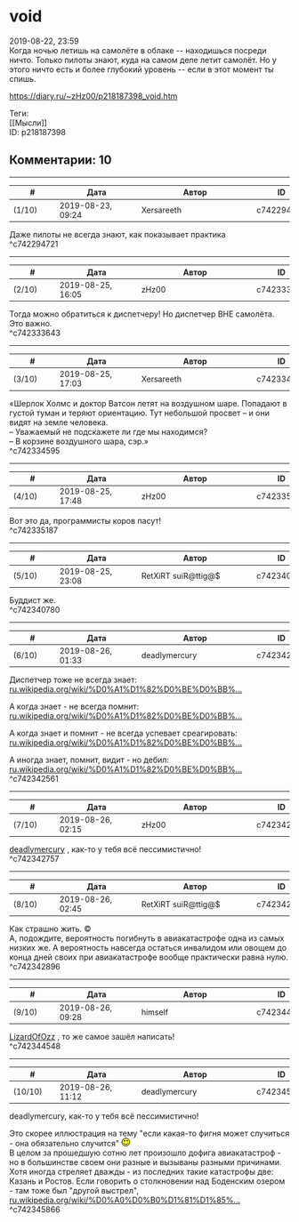void
====

  
2019-08-22, 23:59  
 Когда ночью летишь на самолёте в облаке -- находишься посреди ничто. Только пилоты знают, куда на самом деле летит самолёт. Но у этого ничто есть и более глубокий уровень -- если в этот момент ты спишь.   
  
<https://diary.ru/~zHz00/p218187398_void.htm>  
  
Теги:  
[[Мысли]]  
ID: p218187398  


Комментарии: 10
---------------

  


---



|         #         |              Дата              |                     Автор                     |           ID           |
| --- | --- | --- | --- |
| (1/10) | 2019-08-23, 09:24 | Xersareeth | c742294721 |

  
 Даже пилоты не всегда знают, как показывает практика   
 ^c742294721

---



|         #         |              Дата              |                     Автор                     |           ID           |
| --- | --- | --- | --- |
| (2/10) | 2019-08-25, 16:05 | zHz00 | c742333643 |

  
 Тогда можно обратиться к диспетчеру! Но диспетчер ВНЕ самолёта. Это важно.   
 ^c742333643

---



|         #         |              Дата              |                     Автор                     |           ID           |
| --- | --- | --- | --- |
| (3/10) | 2019-08-25, 17:03 | Xersareeth | c742334595 |

  
 «Шерлок Холмс и доктор Ватсон летят на воздушном шаре. Попадают в густой туман и теряют ориентацию. Тут небольшой просвет – и они видят на земле человека.   
 – Уважаемый не подскажете ли где мы находимся?   
 – В корзине воздушного шара, сэр.»   
 ^c742334595

---



|         #         |              Дата              |                     Автор                     |           ID           |
| --- | --- | --- | --- |
| (4/10) | 2019-08-25, 17:48 | zHz00 | c742335187 |

  
 Вот это да, программисты коров пасут!   
 ^c742335187

---



|         #         |              Дата              |                     Автор                     |           ID           |
| --- | --- | --- | --- |
| (5/10) | 2019-08-25, 23:08 | RetXiRT suiR@ttig@$ | c742340780 |

  
  Буддист же.    
 ^c742340780

---



|         #         |              Дата              |                     Автор                     |           ID           |
| --- | --- | --- | --- |
| (6/10) | 2019-08-26, 01:33 | deadlymercury | c742342561 |

  
 Диспетчер тоже не всегда знает:   
  [ru.wikipedia.org/wiki/%D0%A1%D1%82%D0%BE%D0%BB%...](https://ru.wikipedia.org/wiki/%D0%A1%D1%82%D0%BE%D0%BB%D0%BA%D0%BD%D0%BE%D0%B2%D0%B5%D0%BD%D0%B8%D0%B5_%D0%B2_%D0%B0%D1%8D%D1%80%D0%BE%D0%BF%D0%BE%D1%80%D1%82%D1%83_%D0%91%D0%B0%D1%80%D0%B0%D1%85%D0%B0%D1%81)    
   
 А когда знает - не всегда помнит:   
  [ru.wikipedia.org/wiki/%D0%A1%D1%82%D0%BE%D0%BB%...](https://ru.wikipedia.org/wiki/%D0%A1%D1%82%D0%BE%D0%BB%D0%BA%D0%BD%D0%BE%D0%B2%D0%B5%D0%BD%D0%B8%D0%B5_%D0%B2_%D0%B0%D1%8D%D1%80%D0%BE%D0%BF%D0%BE%D1%80%D1%82%D1%83_%D0%9B%D0%BE%D1%81-%D0%90%D0%BD%D0%B4%D0%B6%D0%B5%D0%BB%D0%B5%D1%81)    
   
 А когда знает и помнит - не всегда успевает среагировать:   
  [ru.wikipedia.org/wiki/%D0%A1%D1%82%D0%BE%D0%BB%...](https://ru.wikipedia.org/wiki/%D0%A1%D1%82%D0%BE%D0%BB%D0%BA%D0%BD%D0%BE%D0%B2%D0%B5%D0%BD%D0%B8%D0%B5_%D0%B2_%D0%B0%D1%8D%D1%80%D0%BE%D0%BF%D0%BE%D1%80%D1%82%D1%83_%D0%9B%D0%BE%D1%81-%D0%A0%D0%BE%D0%B4%D0%B5%D0%BE%D1%81)    
   
 А иногда знает, помнит, видит - но дебил:   
  [ru.wikipedia.org/wiki/%D0%A1%D1%82%D0%BE%D0%BB%...](https://ru.wikipedia.org/wiki/%D0%A1%D1%82%D0%BE%D0%BB%D0%BA%D0%BD%D0%BE%D0%B2%D0%B5%D0%BD%D0%B8%D0%B5_%D0%BD%D0%B0%D0%B4_%D0%91%D0%BE%D0%B4%D0%B5%D0%BD%D1%81%D0%BA%D0%B8%D0%BC_%D0%BE%D0%B7%D0%B5%D1%80%D0%BE%D0%BC)    
 ^c742342561

---



|         #         |              Дата              |                     Автор                     |           ID           |
| --- | --- | --- | --- |
| (7/10) | 2019-08-26, 02:15 | zHz00 | c742342757 |

  
  [deadlymercury](http://crazysupp.diary.ru "Записки безумного саппорта")  , как-то у тебя всё пессимистично!   
 ^c742342757

---



|         #         |              Дата              |                     Автор                     |           ID           |
| --- | --- | --- | --- |
| (8/10) | 2019-08-26, 02:45 | RetXiRT suiR@ttig@$ | c742342896 |

  
  Как страшно жить. ©   
 А, подождите, вероятность погибнуть в авиакатастрофе одна из самых низких же. А вероятность навсегда остаться инвалидом или овощем до конца дней своих при авиакатастрофе вообще практически равна нулю.    
 ^c742342896

---



|         #         |              Дата              |                     Автор                     |           ID           |
| --- | --- | --- | --- |
| (9/10) | 2019-08-26, 09:28 | himself | c742344548 |

  
  [LizardOfOzz](http://LizardsBurrow.diary.ru "One more night")  , то же самое зашёл написать!   
 ^c742344548

---



|         #         |              Дата              |                     Автор                     |           ID           |
| --- | --- | --- | --- |
| (10/10) | 2019-08-26, 11:12 | deadlymercury | c742345866 |

  
  deadlymercury, как-то у тебя всё пессимистично!   
    
 Это скорее иллюстрация на тему "если какая-то фигня может случиться - она обязательно случится" ![:)](pics/3.gif)   
 В целом за прошедшую сотню лет произошло дофига авиакатастроф - но в большинстве своем они разные и вызываны разными причинами. Хотя иногда стреляет дважды - из последних такие катастрофы две: Казань и Ростов. Если говорить о столкновении над Боденским озером - там тоже был "другой выстрел",  [ru.wikipedia.org/wiki/%D0%A0%D0%B0%D1%81%D1%85%...](https://ru.wikipedia.org/wiki/%D0%A0%D0%B0%D1%81%D1%85%D0%BE%D0%B6%D0%B4%D0%B5%D0%BD%D0%B8%D0%B5_%D0%BD%D0%B0%D0%B4_%D0%A1%D1%83%D1%80%D1%83%D0%B3%D0%BE%D0%B9)    
 ^c742345866